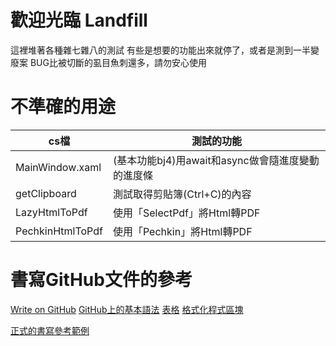 # 歡迎光臨 Landfill 
這裡堆著各種雜七雜八的測試
有些是想要的功能出來就停了，或者是測到一半變廢案
BUG比被切斷的虱目魚刺還多，請勿安心使用

# 不準確的用途
| cs檔 | 測試的功能 |
| --- | --- |
| MainWindow.xaml | (基本功能bj4)用await和async做會隨進度變動的進度條 |
| getClipboard | 測試取得剪貼簿(Ctrl+C)的內容 |
| LazyHtmlToPdf | 使用「SelectPdf」將Html轉PDF |
| PechkinHtmlToPdf | 使用「Pechkin」將Html轉PDF |

# 書寫GitHub文件的參考
[Write on GitHub](https://help.github.com/categories/writing-on-github/)
[GitHub上的基本語法](https://help.github.com/articles/basic-writing-and-formatting-syntax/)
[表格](https://help.github.com/articles/organizing-information-with-tables/)
[格式化程式區塊](https://help.github.com/articles/creating-and-highlighting-code-blocks/)

[正式的書寫參考範例](https://gist.github.com/PurpleBooth/109311bb0361f32d87a2)
